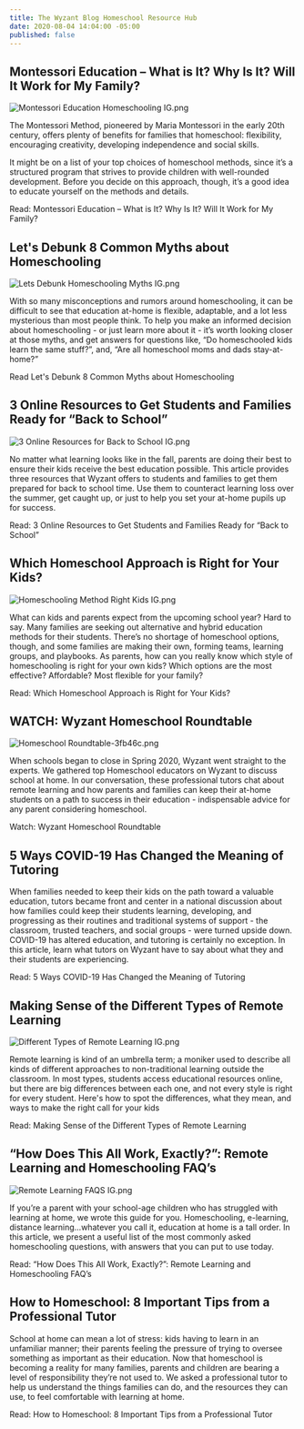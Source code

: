 ```yaml
---
title: The Wyzant Blog Homeschool Resource Hub
date: 2020-08-04 14:04:00 -05:00
published: false
---
```


## Montessori Education – What is It? Why Is It? Will It Work for My Family?

![Montessori Education Homeschooling IG.png](/blog/uploads/Montessori%20Education%20Homeschooling%20IG.png)

The Montessori Method, pioneered by Maria Montessori in the early 20th century, offers plenty of benefits for families that homeschool: flexibility, encouraging creativity, developing independence and social skills. 

It might be on a list of your top choices of homeschool methods, since it’s a structured program that strives to provide children with well-rounded development. Before you decide on this approach, though, it’s a good idea to educate yourself on the methods and details.

Read: Montessori Education – What is It? Why Is It? Will It Work for My Family?

## Let's Debunk 8 Common Myths about Homeschooling

![Lets Debunk Homeschooling Myths IG.png](/blog/uploads/Lets%20Debunk%20Homeschooling%20Myths%20IG.png)

With so many misconceptions and rumors around homeschooling, it can be difficult to see that education at-home is flexible, adaptable, and a lot less mysterious than most people think. To help you make an informed decision about homeschooling - or just learn more about it - it’s worth looking closer at those myths, and get answers for questions like, “Do homeschooled kids learn the same stuff?”, and, “Are all homeschool moms and dads stay-at-home?”

Read Let's Debunk 8 Common Myths about Homeschooling

## 3 Online Resources to Get Students and Families Ready for “Back to School”

![3 Online Resources for Back to School IG.png](/blog/uploads/3%20Online%20Resources%20for%20Back%20to%20School%20IG.png)

No matter what learning looks like in the fall, parents are doing their best to ensure their kids receive the best education possible. This article provides three resources that Wyzant offers to students and families to get them prepared for back to school time. Use them to counteract learning loss over the summer, get caught up, or just to help you set your at-home pupils up for success.

Read: 3 Online Resources to Get Students and Families Ready for “Back to School”

## Which Homeschool Approach is Right for Your Kids?

![Homeschooling Method Right Kids IG.png](/blog/uploads/Homeschooling%20Method%20Right%20Kids%20IG.png)

What can kids and parents expect from the upcoming school year? Hard to say. Many families are seeking out alternative and hybrid education methods for their students. There’s no shortage of homeschool options, though, and some families are making their own, forming teams, learning groups, and playbooks. As parents, how can you really know which style of homeschooling is right for your own kids? Which options are the most effective? Affordable? Most flexible for your family?

Read: Which Homeschool Approach is Right for Your Kids?

## WATCH: Wyzant Homeschool Roundtable

![Homeschool Roundtable-3fb46c.png](/blog/uploads/Homeschool%20Roundtable-3fb46c.png)

When schools began to close in Spring 2020, Wyzant went straight to the experts. We gathered top Homeschool educators on Wyzant to discuss school at home. In our conversation, these professional tutors chat about remote learning and how parents and families can keep their at-home students on a path to success in their education - indispensable advice for any parent considering homeschool.

Watch: Wyzant Homeschool Roundtable

## 5 Ways COVID-19 Has Changed the Meaning of Tutoring
When families needed to keep their kids on the path toward a valuable education, tutors became front and center in a national discussion about how families could keep their students learning, developing, and progressing as their routines and traditional systems of support - the classroom, trusted teachers, and social groups - were turned upside down. COVID-19 has altered education, and tutoring is certainly no exception. In this article, learn what tutors on Wyzant have to say about what they and their students are experiencing. 

Read: 5 Ways COVID-19 Has Changed the Meaning of Tutoring


## Making Sense of the Different Types of Remote Learning

![Different Types of Remote Learning IG.png](/blog/uploads/Different%20Types%20of%20Remote%20Learning%20IG.png)

Remote learning is kind of an umbrella term; a moniker used to describe all kinds of different approaches to non-traditional learning outside the classroom. In most types, students access educational resources online, but there are big differences between each one, and not every style is right for every student. Here's how to spot the differences, what they mean, and ways to make the right call for your kids

Read: Making Sense of the Different Types of Remote Learning


## “How Does This All Work, Exactly?”: Remote Learning and Homeschooling FAQ’s

![Remote Learning FAQS IG.png](/blog/uploads/Remote%20Learning%20FAQS%20IG.png)

If you’re a parent with your school-age children who has struggled with learning at home, we wrote this guide for you. Homeschooling, e-learning, distance learning...whatever you call it, education at home is a tall order. In this article, we present a useful list of the most commonly asked homeschooling questions, with answers that you can put to use today.

Read: “How Does This All Work, Exactly?”: Remote Learning and Homeschooling FAQ’s


## How to Homeschool: 8 Important Tips from a Professional Tutor
School at home can mean a lot of stress: kids having to learn in an unfamiliar manner; their parents feeling the pressure of trying to oversee something as important as their education. Now that homeschool is becoming a reality for many families, parents and children are bearing a level of responsibility they’re not used to. We asked a professional tutor to help us understand the things families can do, and the resources they can use, to feel comfortable with learning at home. 

Read: How to Homeschool: 8 Important Tips from a Professional Tutor


